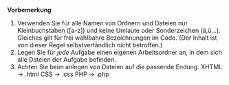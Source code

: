 **Vorbemerkung**


1. Verwenden Sie für alle Namen von Ordnern und Dateien nur Kleinbuchstaben ([a-z]) und keine Umlaute oder Sonderzeichen (ä,ü...). Gleiches gilt für frei wählbahre Bezeichnungen im Code. (Der Inhalt ist von dieser Regel selbstvertändlich nicht betroffen.)
2. Legen Sie für *jede* Aufgabe einen eigenen Arbeitsordner an, in dem sich alle
Dateien der Aufgabe befinden.
3. Achten Sie beim anlegen von Dateien auf die passende Endung.
XHTML → .html
CSS → .css
PHP → .php
